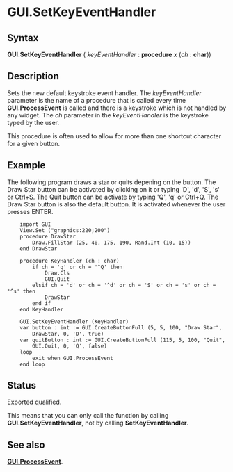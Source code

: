 
# GUI.SetKeyEventHandler

## Syntax
**GUI.SetKeyEventHandler** (    _keyEventHandler_ : **procedure** _x_ (_ch_ : **char**))

## Description
Sets the new default keystroke event handler. The _keyEventHandler_ parameter is the name of a procedure that is called every time **GUI.ProcessEvent** is called and there is a keystroke which is not handled by any widget. The _ch_ parameter in the _keyEventHandler_ is the keystroke typed by the user.

This procedure is often used to allow for more than one shortcut character for a given button.


## Example
The following program draws a star or quits depening on the button. The Draw Star button can be activated by clicking on it or typing 'D', 'd', 'S', 's' or Ctrl+S. The Quit button can be activate by typing 'Q', 'q' or Ctrl+Q. The Draw Star button is also the default button. It is activated whenever the user presses ENTER.

        import GUI
        View.Set ("graphics:220;200")
        procedure DrawStar
            Draw.FillStar (25, 40, 175, 190, Rand.Int (10, 15))
        end DrawStar
        
        procedure KeyHandler (ch : char)
            if ch = 'q' or ch = '^Q' then
                Draw.Cls
                GUI.Quit
            elsif ch = 'd' or ch = '^d' or ch = 'S' or ch = 's' or ch = '^s' then
                DrawStar
            end if
        end KeyHandler
        
        GUI.SetKeyEventHandler (KeyHandler)
        var button : int := GUI.CreateButtonFull (5, 5, 100, "Draw Star",
            DrawStar, 0, 'D', true)
        var quitButton : int := GUI.CreateButtonFull (115, 5, 100, "Quit", 
            GUI.Quit, 0, 'Q', false)
        loop
            exit when GUI.ProcessEvent
        end loop
## Status
Exported qualified.

This means that you can only call the function by calling **GUI.SetKeyEventHandler**, not by calling **SetKeyEventHandler**.


## See also
**[GUI.ProcessEvent](gui_processevent.html)**.

